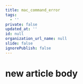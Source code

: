 ```yaml
---
title: mac_command_error
tags:
  - ''
private: false
updated_at: ''
id: null
organization_url_name: null
slide: false
ignorePublish: false
---
```

# new article body
